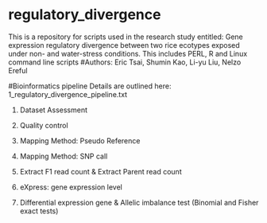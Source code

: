 # regulatory_divergence
This is a repository for scripts used in the research study entitled: Gene expression regulatory divergence between two rice ecotypes exposed under non- and water-stress conditions.
This includes PERL, R and Linux command line scripts
#Authors: Eric Tsai, Shumin Kao, Li-yu Liu, Nelzo Ereful

#Bioinformatics pipeline
Details are outlined here:  1_regulatory_divergence_pipeline.txt 

1. Dataset Assessment

2. Quality control    

3. Mapping Method: Pseudo Reference

4. Mapping Method: SNP call  

5. Extract F1 read count & Extract Parent read count

6.  eXpress:  gene expression level

7. Differential expression gene & Allelic imbalance test (Binomial and Fisher exact tests)

















